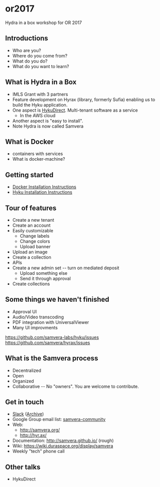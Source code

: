 # or2017
Hydra in a box workshop for OR 2017


## Introductions
* Who are you?
* Where do you come from?
* What do you do?
* What do you want to learn?

## What is Hydra in a Box
* IMLS Grant with 3 partners
* Feature development on Hyrax (library, formerly Sufia) enabling us to build the Hyku application.
* One aspect is [HykuDirect](https://hykudirect.com/). Multi-tenant software as a service
  * In the AWS cloud
* Another aspect is "easy to install".
* Note Hydra is now called Samvera

## What is Docker
* containers with services
* What is docker-machine?

## Getting started
* [Docker Installation Instructions](Install.md)
* [Hyku Installation Instructions](InstallHyku.md)

## Tour of features
* Create a new tenant
* Create an account
* Easily customizable
  * Change labels
  * Change colors
  * Upload banner
* Upload an image
* Create a collection
* APIs
* Create a new admin set -- turn on mediated deposit
  * Upload something else
  * Send it through approval
* Create collections


## Some things we haven't finished
* Approval UI
* Audio/Video transcoding
* PDF integration with UniversalViewer
* Many UI improvments

https://github.com/samvera-labs/hyku/issues
https://github.com/samvera/hyrax/issues

## What is the Samvera process
* Decentralized
* Open
* Organized
* Collaborative -- No "owners". You are welcome to contribute.


## Get in touch
* [Slack](http://slack.projecthydra.org/) \([Archive](http://project-hydra.slackarchive.io/)\)
* Google Group email list: [samvera-community](https://groups.google.com/forum/#!forum/samvera-community)
* Web:
  * http://samvera.org/
  * http://hyr.ax/
* Documentation: http://samvera.github.io/ (rough)
* Wiki: https://wiki.duraspace.org/display/samvera
* Weekly "tech" phone call

## Other talks
* HykuDirect

